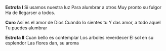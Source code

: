 **Estrofa I**
Si usamos nuestra luz
Para alumbrar a otros
Muy pronto su fulgor
Ha de llegarser a todos.

**Coro**
Así es el amor de Dios
Cuando lo sientes tu
Y das amor, a todo aquel
Tu puedes alumbrar

**Estrofa II**
Cuan bello es contemplar
Los arboles reverdecer
El sol en su esplendor
Las flores dan, su aroma